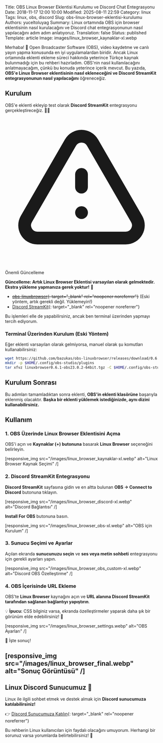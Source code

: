 Title: OBS Linux Browser Eklentisi Kurulumu ve Discord Chat Entegrasyonu
Date: 2018-11-17 12:00 10:00
Modified: 2025-08-11 22:59
Category: linux
Tags: linux, obs, discord
Slug: obs-linux-browser-eklentisi-kurulumu
Authors: yuceltoluyag
Summary: Linux ortamında OBS için browser eklentisinin nasıl kurulacağını ve Discord chat entegrasyonunun nasıl yapılacağını adım adım anlatıyoruz.
Translation: false
Status: published
Template: article
Image: images/linux_browser_kaynaklar-xl.webp


Merhaba! 🎥 Open Broadcaster Software (OBS), video kaydetme ve canlı yayın yapma konusunda en iyi uygulamalardan biridir. Ancak Linux ortamında eklenti ekleme süreci hakkında yeterince Türkçe kaynak bulunmadığı için bu rehberi hazırladım. OBS'nin nasıl kullanılacağını anlatmayacağım, çünkü bu konuda yeterince içerik mevcut. Bu yazıda, **OBS'e Linux Browser eklentisinin nasıl ekleneceğini ve Discord StreamKit entegrasyonunun nasıl yapılacağını** öğreneceğiz.



## Kurulum

OBS'e eklenti ekleyip test olarak **Discord StreamKit** entegrasyonu gerçekleştireceğiz. 🎤💬

<div class="info-box warning">
    <svg xmlns="http://www.w3.org/2000/svg" class="w-6 h-6" fill="none" viewBox="0 0 24 24" stroke="currentColor">
        <path stroke-linecap="round" stroke-linejoin="round" stroke-width="2" d="M12 9v2m0 4h.01m-6.938 4h13.856c1.54 0 2.502-1.667 1.732-3L13.732 4c-.77-1.333-2.694-1.333-3.464 0L3.34 16c-.77 1.333.192 3 1.732 3z" />
    </svg>
    <div>
        <div class="alert-title">Önemli Güncelleme</div>
        <p><b>Güncelleme: Artık Linux Browser Eklentisi varsayılan olarak gelmektedir. Ekstra yükleme yapmanıza gerek yoktur!</b> 🚀</p>
    </div>
</div>



- ~~[obs-linuxbrowser](https://github.com/bazukas/obs-linuxbrowser/releases){: target="_blank" rel="noopener noreferrer"}~~ (Eski yöntem, artık gerekli değil. Yüklemeyin!)
- [Discord StreamKit](https://discordapp.com/streamkit){: target="_blank" rel="noopener noreferrer"}

Bu işlemleri elle de yapabilirsiniz, ancak ben terminal üzerinden yapmayı tercih ediyorum.

### Terminal Üzerinden Kurulum (Eski Yöntem)

Eğer eklenti varsayılan olarak gelmiyorsa, manuel olarak şu komutları kullanabilirsiniz:

```bash
wget https://github.com/bazukas/obs-linuxbrowser/releases/download/0.6.1/linuxbrowser0.6.1-obs23.0.2-64bit.tgz
mkdir -p $HOME/.config/obs-studio/plugins
tar xfvz linuxbrowser0.6.1-obs23.0.2-64bit.tgz -C $HOME/.config/obs-studio/plugins/
```

## Kurulum Sonrası

Bu adımları tamamladıktan sonra eklenti, **OBS'in eklenti klasörüne** başarıyla eklenmiş olacaktır. **Başka bir eklenti yüklemek istediğinizde, aynı dizini kullanabilirsiniz.**

## Kullanım

### 1. OBS Üzerinde Linux Browser Eklentisini Açma

OBS'i açın ve **Kaynaklar (+) butonuna** basarak **Linux Browser** seçeneğini belirleyin.


[responsive_img src="/images/linux_browser_kaynaklar-xl.webp" alt="Linux Browser Kaynak Seçimi" /]
### 2. Discord StreamKit Entegrasyonu

**Discord StreamKit** sayfasına gidin ve en altta bulunan **OBS -> Connect to Discord** butonuna tıklayın.


[responsive_img src="/images/linux_browser_discord-xl.webp" alt="Discord Bağlantısı" /]

**Install For OBS** butonuna basın.


[responsive_img src="/images/linux_browser_obs-xl.webp" alt="OBS için Kurulum" /]
### 3. Sunucu Seçimi ve Ayarlar

Açılan ekranda **sunucunuzu seçin** ve **ses veya metin sohbeti** entegrasyonu için gerekli ayarları yapın.


[responsive_img src="/images/linux_browser_obs_custom-xl.webp" alt="Discord OBS Özelleştirme" /]
### 4. OBS İçerisinde URL Ekleme

OBS'te **Linux Browser** kaynağını açın ve **URL alanına Discord StreamKit tarafından sağlanan bağlantıyı yapıştırın**.

💡 **İpucu:** CSS bilginiz varsa, ekranda özelleştirmeler yaparak daha şık bir görünüm elde edebilirsiniz! 🎨


[responsive_img src="/images/linux_browser_settings.webp" alt="OBS Ayarları" /]

🎉 İşte sonuç!


[responsive_img src="/images/linux_browser_final.webp" alt="Sonuç Görüntüsü" /]
---

## Linux Discord Sunucumuz 🚀

Linux ile ilgili sohbet etmek ve destek almak için **Discord sunucumuza katılabilirsiniz!**

👉 [Discord Sunucumuza Katılın](https://discordapp.com/invite/da3Su8s){: target="_blank" rel="noopener noreferrer"}


Bu rehberin Linux kullanıcıları için faydalı olacağını umuyorum. Herhangi bir sorunuz varsa yorumlarda belirtebilirsiniz! 📢

